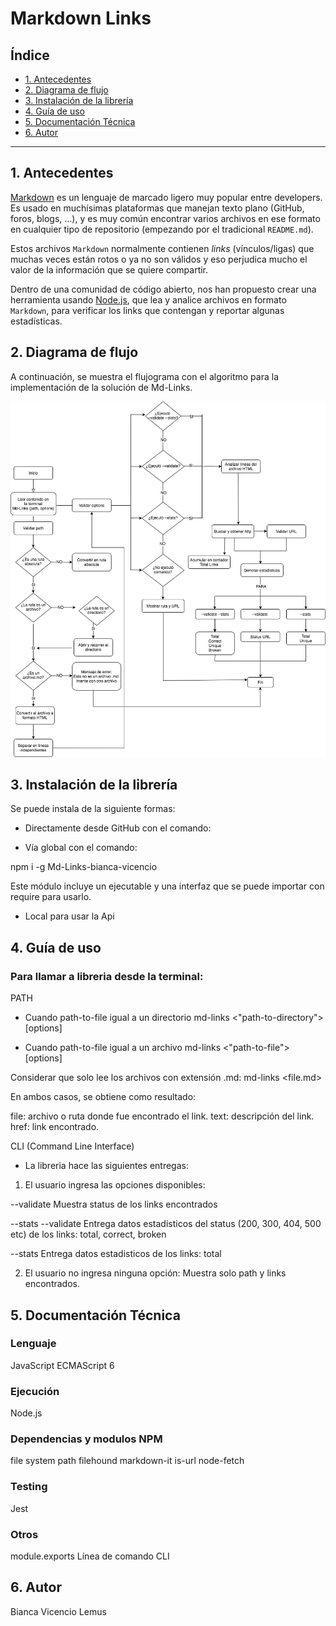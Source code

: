 # Markdown Links

## Índice

* [1. Antecedentes](#1-antecedentes)
* [2. Diagrama de flujo](#2-diagrama-de-flujo)
* [3. Instalación de la librería](#3-instalación-de-la-librería)
* [4. Guía de uso](#4-guía-de-uso)
* [5. Documentación Técnica](#5-documentación-técnica)
* [6. Autor](#6-autor)

***

## 1. Antecedentes

[Markdown](https://es.wikipedia.org/wiki/Markdown) es un lenguaje de marcado
ligero muy popular entre developers. Es usado en muchísimas plataformas que
manejan texto plano (GitHub, foros, blogs, ...), y es muy común
encontrar varios archivos en ese formato en cualquier tipo de repositorio
(empezando por el tradicional `README.md`).

Estos archivos `Markdown` normalmente contienen _links_ (vínculos/ligas) que
muchas veces están rotos o ya no son válidos y eso perjudica mucho el valor de
la información que se quiere compartir.

Dentro de una comunidad de código abierto, nos han propuesto crear una
herramienta usando [Node.js](https://nodejs.org/), que lea y analice archivos
en formato `Markdown`, para verificar los links que contengan y reportar
algunas estadísticas.


## 2. Diagrama de flujo

A continuación, se muestra el flujograma con el algoritmo para la implementación de la solución de Md-Links.

![flujograma](https://raw.githubusercontent.com/vicencio-tech/SCL012-MD-Links-/master/img/flujograma%20Md-Links.jpg)

## 3. Instalación de la librería

Se puede instala de la siguiente formas:

- Directamente desde GitHub con el comando:

- Vía global con el comando:

npm i -g Md-Links-bianca-vicencio

Este módulo incluye un ejecutable y una interfaz que se puede importar con require para usarlo.

- Local para usar la Api


## 4. Guía de uso

### Para llamar a libreria desde la terminal:

PATH

- Cuando path-to-file igual a un directorio
md-links <"path-to-directory"> [options]

- Cuando path-to-file igual a un archivo
md-links <"path-to-file"> [options]

Considerar que solo lee los archivos con extensión .md:
md-links <file.md>

En ambos casos, se obtiene como resultado:

file: archivo o ruta donde fue encontrado el link.
text: descripción del link.
href: link encontrado.


CLI (Command Line Interface)

- La libreria hace las siguientes entregas:

1. El usuario ingresa las opciones disponibles:

--validate 
Muestra status de los links encontrados

--stats --validate 
Entrega datos estadisticos del status (200, 300, 404, 500 etc) de los links: total, correct, broken

--stats 
Entrega datos estadisticos de los links: total

2. El usuario no ingresa ninguna opción:
Muestra solo path y links encontrados.

## 5. Documentación Técnica

### Lenguaje
JavaScript ECMAScript 6

### Ejecución
Node.js

### Dependencias y modulos NPM
file system
path
filehound
markdown-it
is-url
node-fetch

### Testing
Jest 

### Otros
module.exports
Línea de comando CLI

## 6. Autor
Bianca Vicencio Lemus




